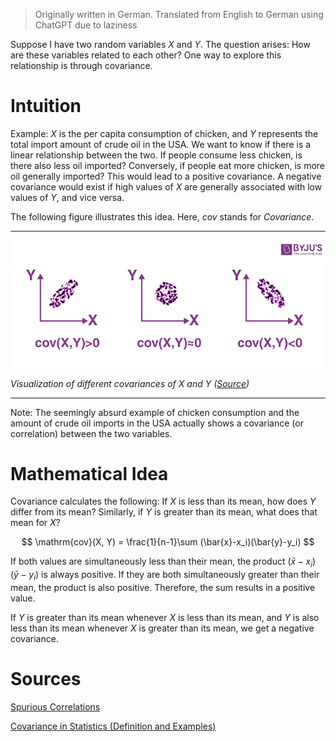 > Originally written in German. Translated from English to German using ChatGPT due to laziness

Suppose I have two random variables $X$ and $Y$. The question arises: How are these variables related to each other? One way to explore this relationship is through covariance.

# Intuition

Example: $X$ is the per capita consumption of chicken, and $Y$ represents the total import amount of crude oil in the USA. We want to know if there is a linear relationship between the two. If people consume less chicken, is there also less oil imported? Conversely, if people eat more chicken, is more oil generally imported? This would lead to a positive covariance. A negative covariance would exist if high values of $X$ are generally associated with low values of $Y$, and vice versa.

The following figure illustrates this idea. Here, *cov* stands for *Covariance*.

---

![Visualization of different covariances of $X$ and $Y$ ([Source](https://byjus.com/maths/covariance/))](../assets/covariance-2.png)

*Visualization of different covariances of $X$ and $Y$​ ([Source](https://byjus.com/maths/covariance/))*

---

Note: The seemingly absurd example of chicken consumption and the amount of crude oil imports in the USA actually shows a covariance (or correlation) between the two variables.

# Mathematical Idea

Covariance calculates the following: If $X$ is less than its mean, how does $Y$ differ from its mean? Similarly, if $Y$ is greater than its mean, what does that mean for $X$?

$$
\mathrm{cov}(X, Y) = \frac{1}{n-1}\sum (\bar{x}-x_i)(\bar{y}-y_i)
$$

If both values are simultaneously less than their mean, the product $(\bar{x} - x_i)(\bar{y} - y_i)$ is always positive. If they are both simultaneously greater than their mean, the product is also positive. Therefore, the sum results in a positive value.

If $Y$ is greater than its mean whenever $X$ is less than its mean, and $Y$ is also less than its mean whenever $X$ is greater than its mean, we get a negative covariance.

# Sources

[Spurious Correlations](http://www.tylervigen.com/spurious-correlations)

[Covariance in Statistics (Definition and Examples)](https://byjus.com/maths/covariance/)
